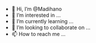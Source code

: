 - 👋 Hi, I’m @Madihano
- 👀 I’m interested in ...
- 🌱 I’m currently learning ...
- 💞️ I’m looking to collaborate on ...
- 📫 How to reach me ...

<!---
Madihano/Madihano is a ✨ special ✨ repository because its `README.md` (this file) appears on your GitHub profile.
You can click the Preview link to take a look at your changes.
--->

